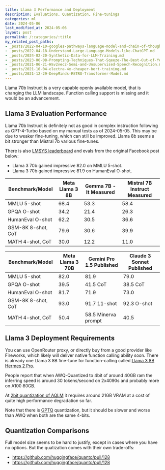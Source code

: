 ```yaml
---
title: Llama 3 Performance and Deployment
description: Evaluations, Quantization, Fine-tunings
categories: ml
date: 2024-05-06
last_modified_at: 2024-05-06
layout: post
permalink: /:categories/:title
my_related_post_paths:
- _posts/2022-04-10-googles-pathways-language-model-and-chain-of-thought.md
- _posts/2022-04-18-Understand-Large-Language-Models-like-ChatGPT.md
- _posts/2024-02-20-Synthetic-Data-for-LLM-Training.md
- _posts/2023-06-08-Prompting-Techniques-That-Sqeeze-The-Best-Out-of-Your-LLM.md
- _posts/2021-06-21-Wav2vec2-Semi-and-Unsupervised-Speech-Recognition.md
- _posts/2021-10-04-electra-4x-cheaper-bert-training.md
- _posts/2021-12-29-DeepMinds-RETRO-Transformer-Model.md
---
```


Llama 70b Instruct is a very capable openly available model, that is changing the LLM landscape.
Function calling support is missing and it would be an advancement.


## Llama 3 Evaluation Performance

Llama 70b Instruct is definitely not as good in complex instruction following as GPT-4-Turbo based on my manual tests as of 2024-05-05. This may be due to weaker fine-tuning, which can still be improved. Llama 8b seems a bit stronger than Mistral 7b various fine-tunes.

There is also [LMSYS leaderboard](https://chat.lmsys.org/?arena) and evals from the original Facebook post below:

- Llama 3 70b gained impressive 82.0 on MMLU 5-shot.
- Llama 3 70b gained impressive 81.9 on HumanEval O-shot.

| Benchmark/Model    |Meta Llama 3 8B|Gemma 7B - It Measured|Mistral 7B Instruct Measured|
|--------------------|---------------|----------------------|----------------------------|
| MMLU 5-shot        |68.4           |53.3                  |58.4                        |
| GPQA O-shot        |34.2           |21.4                  |26.3                        |
| HumanEval O-shot   |62.2           |30.5                  |36.6                        |
| GSM-8K 8-shot, CoT |79.6           |30.6                  |39.9                        |
| MATH 4-shot, CoT   |30.0           |12.2                  |11.0                        |

| Benchmark/Model    |Meta Llama 3 70B|Gemini Pro 1.5 Published|Claude 3 Sonnet Published|
|--------------------|----------------|------------------------|-------------------------|
| MMLU 5-shot        |82.0            |81.9                    |79.0                     |
| GPQA O-shot        |39.5            |41.5 CoT                |38.5 CoT                 |
| HumanEval O-shot   |81.7            |71.9                    |73.0                     |
| GSM-8K 8-shot, CoT |93.0            |91.7 11-shot            |92.3 O-shot              |
| MATH 4-shot, CoT   |50.4            |58.5 Minerva prompt     |40.5                     |



## Llama 3 Deployment Requirements

You can use OpenRouter proxy, or directly buy from a good provider like Fireworks, which likely will deliver native function calling ability soon.
There is already one Llama 3 8B fine-tune for function-calling called [Llama 3 8B Hermes 2 Pro](https://huggingface.co/NousResearch/Hermes-2-Pro-Llama-3-8B).

People report that when AWQ-Quantized to 4bit of around 40GB ram the inferring speed is around 30 tokens/second on 2x4090s and probably more on A100 80GB.

At [2bit quantization of AQLM](https://huggingface.co/ISTA-DASLab/Meta-Llama-3-70B-Instruct-AQLM-2Bit-1x16) it requires around 21GB VRAM at a cost of quite high performance degradation so far.

Note that there is [GPTQ](https://arxiv.org/html/2306.00978v4) quantization, but it should be slower and worse than AWQ when both are the same 4-bits.



## Quantization Comparisons
Full model size seems to be hard to justify, except in cases where you have no options.
But the quatization comes with their own trade-offs:
- https://github.com/huggingface/quanto/pull/128
- https://github.com/huggingface/quanto/pull/128
